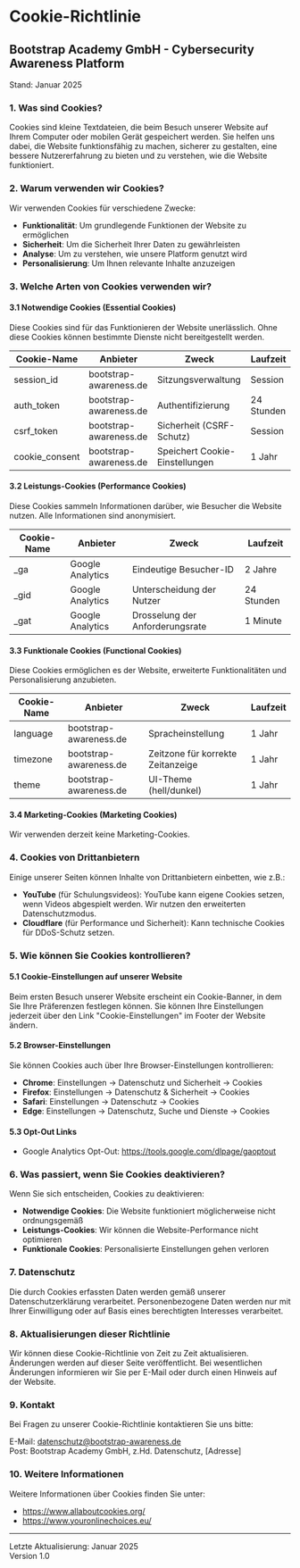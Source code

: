 # Cookie-Richtlinie
## Bootstrap Academy GmbH - Cybersecurity Awareness Platform

Stand: Januar 2025

### 1. Was sind Cookies?

Cookies sind kleine Textdateien, die beim Besuch unserer Website auf Ihrem Computer oder mobilen Gerät gespeichert werden. Sie helfen uns dabei, die Website funktionsfähig zu machen, sicherer zu gestalten, eine bessere Nutzererfahrung zu bieten und zu verstehen, wie die Website funktioniert.

### 2. Warum verwenden wir Cookies?

Wir verwenden Cookies für verschiedene Zwecke:

- **Funktionalität**: Um grundlegende Funktionen der Website zu ermöglichen
- **Sicherheit**: Um die Sicherheit Ihrer Daten zu gewährleisten
- **Analyse**: Um zu verstehen, wie unsere Platform genutzt wird
- **Personalisierung**: Um Ihnen relevante Inhalte anzuzeigen

### 3. Welche Arten von Cookies verwenden wir?

#### 3.1 Notwendige Cookies (Essential Cookies)

Diese Cookies sind für das Funktionieren der Website unerlässlich. Ohne diese Cookies können bestimmte Dienste nicht bereitgestellt werden.

| Cookie-Name | Anbieter | Zweck | Laufzeit |
|------------|----------|-------|----------|
| session_id | bootstrap-awareness.de | Sitzungsverwaltung | Session |
| auth_token | bootstrap-awareness.de | Authentifizierung | 24 Stunden |
| csrf_token | bootstrap-awareness.de | Sicherheit (CSRF-Schutz) | Session |
| cookie_consent | bootstrap-awareness.de | Speichert Cookie-Einstellungen | 1 Jahr |

#### 3.2 Leistungs-Cookies (Performance Cookies)

Diese Cookies sammeln Informationen darüber, wie Besucher die Website nutzen. Alle Informationen sind anonymisiert.

| Cookie-Name | Anbieter | Zweck | Laufzeit |
|------------|----------|-------|----------|
| _ga | Google Analytics | Eindeutige Besucher-ID | 2 Jahre |
| _gid | Google Analytics | Unterscheidung der Nutzer | 24 Stunden |
| _gat | Google Analytics | Drosselung der Anforderungsrate | 1 Minute |

#### 3.3 Funktionale Cookies (Functional Cookies)

Diese Cookies ermöglichen es der Website, erweiterte Funktionalitäten und Personalisierung anzubieten.

| Cookie-Name | Anbieter | Zweck | Laufzeit |
|------------|----------|-------|----------|
| language | bootstrap-awareness.de | Spracheinstellung | 1 Jahr |
| timezone | bootstrap-awareness.de | Zeitzone für korrekte Zeitanzeige | 1 Jahr |
| theme | bootstrap-awareness.de | UI-Theme (hell/dunkel) | 1 Jahr |

#### 3.4 Marketing-Cookies (Marketing Cookies)

Wir verwenden derzeit keine Marketing-Cookies.

### 4. Cookies von Drittanbietern

Einige unserer Seiten können Inhalte von Drittanbietern einbetten, wie z.B.:

- **YouTube** (für Schulungsvideos): YouTube kann eigene Cookies setzen, wenn Videos abgespielt werden. Wir nutzen den erweiterten Datenschutzmodus.
- **Cloudflare** (für Performance und Sicherheit): Kann technische Cookies für DDoS-Schutz setzen.

### 5. Wie können Sie Cookies kontrollieren?

#### 5.1 Cookie-Einstellungen auf unserer Website

Beim ersten Besuch unserer Website erscheint ein Cookie-Banner, in dem Sie Ihre Präferenzen festlegen können. Sie können Ihre Einstellungen jederzeit über den Link "Cookie-Einstellungen" im Footer der Website ändern.

#### 5.2 Browser-Einstellungen

Sie können Cookies auch über Ihre Browser-Einstellungen kontrollieren:

- **Chrome**: Einstellungen → Datenschutz und Sicherheit → Cookies
- **Firefox**: Einstellungen → Datenschutz & Sicherheit → Cookies
- **Safari**: Einstellungen → Datenschutz → Cookies
- **Edge**: Einstellungen → Datenschutz, Suche und Dienste → Cookies

#### 5.3 Opt-Out Links

- Google Analytics Opt-Out: https://tools.google.com/dlpage/gaoptout

### 6. Was passiert, wenn Sie Cookies deaktivieren?

Wenn Sie sich entscheiden, Cookies zu deaktivieren:

- **Notwendige Cookies**: Die Website funktioniert möglicherweise nicht ordnungsgemäß
- **Leistungs-Cookies**: Wir können die Website-Performance nicht optimieren
- **Funktionale Cookies**: Personalisierte Einstellungen gehen verloren

### 7. Datenschutz

Die durch Cookies erfassten Daten werden gemäß unserer Datenschutzerklärung verarbeitet. Personenbezogene Daten werden nur mit Ihrer Einwilligung oder auf Basis eines berechtigten Interesses verarbeitet.

### 8. Aktualisierungen dieser Richtlinie

Wir können diese Cookie-Richtlinie von Zeit zu Zeit aktualisieren. Änderungen werden auf dieser Seite veröffentlicht. Bei wesentlichen Änderungen informieren wir Sie per E-Mail oder durch einen Hinweis auf der Website.

### 9. Kontakt

Bei Fragen zu unserer Cookie-Richtlinie kontaktieren Sie uns bitte:

E-Mail: datenschutz@bootstrap-awareness.de  
Post: Bootstrap Academy GmbH, z.Hd. Datenschutz, [Adresse]

### 10. Weitere Informationen

Weitere Informationen über Cookies finden Sie unter:
- https://www.allaboutcookies.org/
- https://www.youronlinechoices.eu/

---
Letzte Aktualisierung: Januar 2025  
Version 1.0